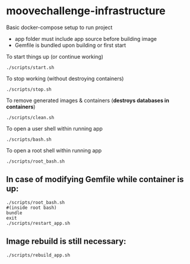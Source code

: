 # moovechallenge-infrastructure

Basic docker-compose setup to run project

* app folder must include app source before building image
* Gemfile is bundled upon building or first start

To start things up (or continue working)

` ./scripts/start.sh `

To stop working (without destroying containers)

` ./scripts/stop.sh `

To remove generated images & containers (**destroys databases in containers**)

` ./scripts/clean.sh `

To open a user shell within running app

` ./scripts/bash.sh `

To open a root shell within running app

` ./scripts/root_bash.sh `

## In case of modifying Gemfile while container is up:

```
./scripts/root_bash.sh
#(inside root bash)
bundle
exit
./scripts/restart_app.sh
```

## Image rebuild is still necessary:

` ./scripts/rebuild_app.sh `

